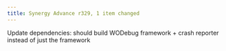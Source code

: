 ```yaml
---
title: Synergy Advance r329, 1 item changed
---
```


Update dependencies: should build WODebug framework + crash reporter instead of just the framework
